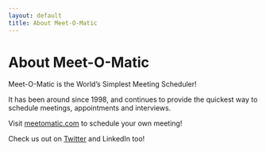 ```yaml
---
layout: default
title: About Meet-O-Matic
---
```

# About Meet-O-Matic

Meet-O-Matic is the World’s Simplest Meeting Scheduler!

It has been around since 1998, and continues to provide the quickest way 
to schedule meetings, appointments and interviews.

Visit [meetomatic.com](https://meetomatic.com) to schedule your own meeting!

Check us out on [Twitter](https://twitter.com/meetomatic) and LinkedIn too!
